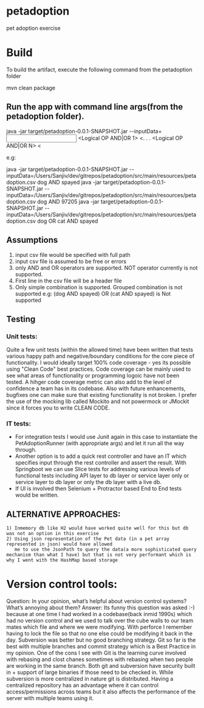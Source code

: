 # petadoption
pet adoption exercise

# Build
To build the artifact, execute the following command from the petadoption folder

mvn clean package

## Run the app with command line args(from the petadoption folder).
java -jar target/petadoption-0.0.1-SNAPSHOT.jar --inputData=<Input csv filename> <searchType1> <Logical OP AND|OR 1> <<searchType2>. . . <Logical OP AND|OR N> <<searchTypeN>

e.g:

java -jar target/petadoption-0.0.1-SNAPSHOT.jar --inputData=/Users/Sanjiv/dev/gitrepos/petadoption/src/main/resources/petadoption.csv dog AND spayed
java -jar target/petadoption-0.0.1-SNAPSHOT.jar --inputData=/Users/Sanjiv/dev/gitrepos/petadoption/src/main/resources/petadoption.csv dog AND 97205
java -jar target/petadoption-0.0.1-SNAPSHOT.jar --inputData=/Users/Sanjiv/dev/gitrepos/petadoption/src/main/resources/petadoption.csv dog OR cat AND spayed


## Assumptions
1) input csv file would be specified with full path
2) input csv file is assumed to be free or errors
3) only AND and OR operators are supported. NOT operator currently is not supported.
4) First line in the csv file will be a header file
5) Only simple combination is supported.  Grouped combination is not supported
   e.g:
   (dog AND spayed) OR (cat AND spayed)  is Not supported

## Testing

### Unit tests: 
Quite a few unit tests (within the allowed time) have been written that tests various happy path and negative/boundary conditions for the core piece of functionality.  I would ideally target 100% code coverage - yes its possible using "Clean Code"  best practices.  Code coverage can be mainly used to see what areas of functionality or programming logoic have not been tested.  A hihger code coverage metric can also add to the level of confidence a team has in its codebase.  Also with future enhancements, bugfixes one can make sure that existing functionality is not broken. 
     I prefer the use of the mocking lib called Mockito and not powermock or JMockit since it forces you to write CLEAN CODE.

### IT tests:
   - For integration tests I would use Junit again in this case to instantiate the PetAdoptionRunner (with appropriate args) and let it run all the way through.
   - Another option is to add a quick rest controller and have an IT which specifies input through the rest controller and assert the result.  With Springboot we can use Slice tests for addressing various levels of functional tests including API layer to db layer or service layer only or service layer to db layer or only the db layer with a live db.
   -  If UI is involved then Selenium + Protractor based End to End tests would be written.

## ALTERNATIVE APPROACHES:

    1) Inmemory db like H2 would have worked quite well for this but db was not an option in this exercise
    2) Using json representation of the Pet data (in a pet array represented in json) would have allowed
       me to use the JsonPath to query the data(a more sophisticated query mechanism than what I have) but that is not very performant which is why I went with the HashMap based storage

# Version control tools:
Question: In your opinion, what’s helpful about version control systems? What’s annoying about them?
Answer: Its funny this question was asked :-)  because at one time I had worked in a codebase(back inmid 1990s) which had no version  control and we used to talk over the cube walls to our team mates which file and where we were modifying.  With perforce I remember having to lock the file so that no one else could be modifying it back in the day.  Subversion was better but no good branching strategy.  Git so far is the best with multiple branches and commit strategy which is a Best Practice in my opinion.  One of the cons I see with Git is the learning curve involved with rebasing and clost chanes sometimes with rebasing when two people are working in the same branch.
     Both git and subversion have security built in + support of large binaries if those need to be checked in.  While subversion is more centralized in nature git is distributed.  Having a centralized repository has an advantage where it can control access/permissions across teams but it also affects the performance of the server with multiple teams using it.  
